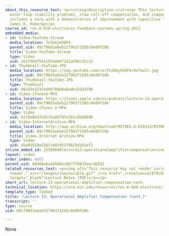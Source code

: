 ```yaml
---
about_this_resource_text: <p><strong>Description:</strong> This lecture covers potential
  minor-loop stability problems, slow roll-off compensation, and compensation that
  includes a zero with a demonstration of improvement with capacitive loading.</p><p><strong>Instructor:</strong>
  James K. Roberge</p>
course_id: res-6-010-electronic-feedback-systems-spring-2013
embedded_media:
- id: Video-YouTube-Stream
  media_location: fn2UGyk5DP4
  parent_uid: 09c790d1e6eb22796371585c0e09f28b
  title: Video-YouTube-Stream
  type: Video
  uid: a52f8bd7541197e860f2d1a598c35c22
- id: Thumbnail-YouTube-JPG
  media_location: https://img.youtube.com/vi/fn2UGyk5DP4/default.jpg
  parent_uid: 09c790d1e6eb22796371585c0e09f28b
  title: Thumbnail-YouTube-JPG
  type: Thumbnail
  uid: 08143e32154d9b708d8a6ede32d34786
- id: Video-iTunesU-MP4
  media_location: https://itunes.apple.com/us/podcast/lecture-13-operational-amplifier/id649055548?i=159562088&mt=2
  parent_uid: 09c790d1e6eb22796371585c0e09f28b
  title: Video-iTunes U-MP4
  type: Video
  uid: 81f8a85d7e9135a06f9fe161c0b88896
- id: Video-InternetArchive-MP4
  media_location: http://www.archive.org/download/MITRES.6-010S13/MITRES6-010S13_lec13_300k.mp4
  parent_uid: 09c790d1e6eb22796371585c0e09f28b
  title: Video-Internet Archive-MP4
  type: Video
  uid: d5a85918e216fcd8545370b25d183ef1
inline_embed_id: 25580040lecture13:operationalamplifiercompensation(cont.)84303281
layout: video
order_index: null
parent_uid: 68468aba4d940ec0b77f0033eecd6922
related_resources_text: <p><img alt="This resource may not render correctly in a screen
  reader." src="/images/inacessible.gif" /><a href="./resolveuid/870c031378bc83329c7ec88e1541c575"
  target="_blank">Lecture Notes (PDF)</a></p>
short_url: lecture-13-operational-amplifier-compensation-cont.
technical_location: https://ocw.mit.edu/resources/res-6-010-electronic-feedback-systems-spring-2013/course-videos/lecture-13-operational-amplifier-compensation-cont.
template_type: Tabbed
title: 'Lecture 13: Operational Amplifier Compensation (cont.)'
transcript: ''
type: course
uid: 09c790d1e6eb22796371585c0e09f28b

---
```

None